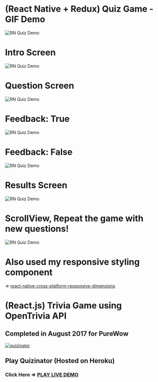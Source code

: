 # (React Native + Redux) Quiz Game - GIF Demo 

![RN Quiz Demo](screenshots/react-native-quiz-demo.gif "RN Quiz Demo")
# Intro Screen
![RN Quiz Demo](screenshots/1.png "RN Quiz Demo")
# Question Screen
![RN Quiz Demo](screenshots/2.png "RN Quiz Demo")
# Feedback: True
![RN Quiz Demo](screenshots/3.png "RN Quiz Demo")
# Feedback: False
![RN Quiz Demo](screenshots/4.png "RN Quiz Demo")
# Results Screen
![RN Quiz Demo](screenshots/5.png "RN Quiz Demo")
# ScrollView, Repeat the game with new questions!
![RN Quiz Demo](screenshots/6.png "RN Quiz Demo")

# Also used my responsive styling component
=> [react-native-cross-platform-responsive-dimensions](https://github.com/drumnation/react-native-cross-platform-responsive-dimensions)

# (React.js) Trivia Game using OpenTrivia API
## Completed in August 2017 for PureWow

[![quizinator](screenshots/quizinator.png)](https://protected-beyond-32253.herokuapp.com/)

## Play Quizinator (Hosted on Heroku)

### Click Here => [PLAY LIVE DEMO](https://protected-beyond-32253.herokuapp.com/)